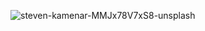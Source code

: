 ![steven-kamenar-MMJx78V7xS8-unsplash](https://github.com/M2LO/Pickneat-frontend/assets/113884421/23acf9be-e75d-4436-b258-1d9f55e1b32e)
